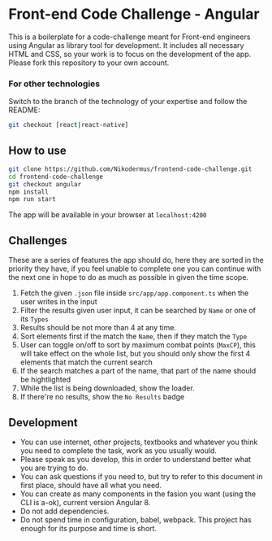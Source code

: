 # Front-end Code Challenge - Angular

This is a boilerplate for a code-challenge meant for Front-end engineers using Angular as library tool for development. It includes all necessary HTML and CSS, so your work is to focus on the development of the app. Please fork this repository to your own account.

### For other technologies

Switch to the branch of the technology of your expertise and follow the README:

```bash
git checkout [react|react-native]
```

## How to use

```bash
git clone https://github.com/Nikodermus/frontend-code-challenge.git
cd frontend-code-challenge
git checkout angular
npm install
npm run start
```

The app will be available in your browser at `localhost:4200`

## Challenges

These are a series of features the app should do, here they are sorted in the priority they have, if you feel unable to complete one you can continue with the next one in hope to do as much as possible in given the time scope.

1.  Fetch the given `.json` file inside `src/app/app.component.ts` when the user writes in the input
1.  Filter the results given user input, it can be searched by `Name` or one of its `Types`
1.  Results should be not more than 4 at any time.
1.  Sort elements first if the match the `Name`, then if they match the `Type`
1.  User can toggle on/off to sort by maximum combat points (`MaxCP`), this will take effect on the whole list, but you should only show the first 4 elements that match the current search
1.  If the search matches a part of the name, that part of the name should be hightlighted
1.  While the list is being downloaded, show the loader.
1.  If there're no results, show the `No Results` badge

## Development

- You can use internet, other projects, textbooks and whatever you think you need to complete the task, work as you usually would.
- Please speak as you develop, this in order to understand better what you are trying to do.
- You can ask questions if you need to, but try to refer to this document in first place, should have all what you need.
- You can create as many components in the fasion you want (using the CLI is a-ok), current version Angular 8.
- Do not add dependencies.
- Do not spend time in configuration, babel, webpack. This project has enough for its purpose and time is short.
